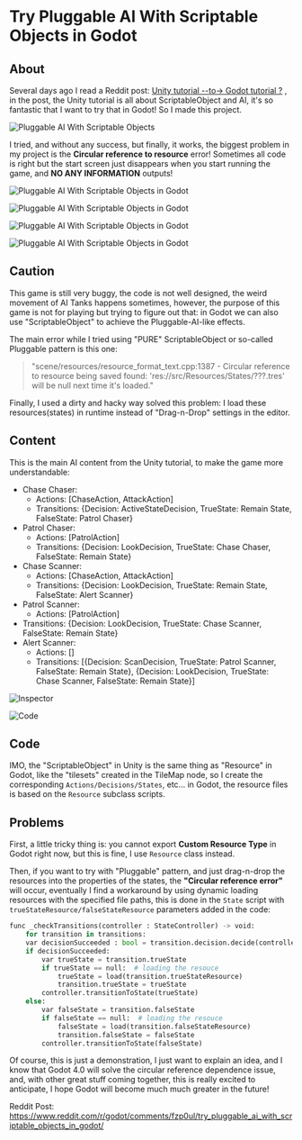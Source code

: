 # Try Pluggable AI With Scriptable Objects in Godot

## About

Several days ago I read a Reddit post: [Unity tutorial --to-> Godot tutorial ?](https://www.reddit.com/r/godot/comments/fo2y2u/unity_tutorial_to_godot_tutorial/) , in the post, the Unity tutorial is all about ScriptableObject and AI, it's so fantastic that I want to try that in Godot! So I made this project.

![Pluggable AI With Scriptable Objects](./Images/Pluggable%20AI%20With%20Scriptable%20Objects.jpg)

I tried, and without any success, but finally, it works, the biggest problem in my project is the **Circular reference to resource** error!
Sometimes all code is right but the start screen just disappears when you start running the game, and **NO ANY INFORMATION** outputs!

![Pluggable AI With Scriptable Objects in Godot](./Images/Pluggable%20AI%20With%20Scriptable%20Objects%20in%20Godot%201.jpg)

![Pluggable AI With Scriptable Objects in Godot](./Images/Pluggable%20AI%20With%20Scriptable%20Objects%20in%20Godot%202.jpg)

![Pluggable AI With Scriptable Objects in Godot](./Images/Pluggable%20AI%20With%20Scriptable%20Objects%20in%20Godot%203.jpg)

![Pluggable AI With Scriptable Objects in Godot](./Images/Pluggable%20AI%20With%20Scriptable%20Objects%20in%20Godot%204.jpg)

## Caution

This game is still very buggy, the code is not well designed, the weird movement of AI Tanks happens sometimes, however, the purpose of this game is not for playing but trying to figure out that: in Godot we can also use "ScriptableObject" to achieve the Pluggable-AI-like effects.

The main error while I tried using "PURE" ScriptableObject or so-called Pluggable pattern is this one:

> "scene/resources/resource_format_text.cpp:1387 - Circular reference to resource being saved found: 'res://src/Resources/States/???.tres' will be null next time it's loaded."

Finally, I used a dirty and hacky way solved this problem: I load these resources(states) in runtime instead of "Drag-n-Drop" settings in the editor.

## Content

This is the main AI content from the Unity tutorial, to make the game more understandable:

- Chase Chaser:
  - Actions: [ChaseAction, AttackAction]
  - Transitions: {Decision: ActiveStateDecision, TrueState: Remain State, FalseState: Patrol Chaser}
- Patrol Chaser:
  - Actions: [PatrolAction]
  - Transitions: {Decision: LookDecision, TrueState: Chase Chaser, FalseState: Remain State}
- Chase Scanner:
  - Actions: [ChaseAction, AttackAction]
  - Transitions: {Decision: LookDecision, TrueState: Remain State, FalseState: Alert Scanner}
- Patrol Scanner:
  - Actions: [PatrolAction]
- Transitions: {Decision: LookDecision, TrueState: Chase Scanner, FalseState: Remain State}
- Alert Scanner:
  - Actions: []
  - Transitions: [{Decision: ScanDecision, TrueState: Patrol Scanner, FalseState: Remain State}, {Decision: LookDecision, TrueState: Chase Scanner, FalseState: Remain State}]

![Inspector](./Images/godot0.jpg)

![Code](./Images/godot0.jpg)

## Code

IMO, the "ScriptableObject" in Unity is the same thing as "Resource" in Godot, like the "tilesets" created in the TileMap node, so I create the corresponding `Actions/Decisions/States`, etc... in Godot, the resource files is based on the `Resource` subclass scripts.

## Problems

First, a little tricky thing is: you cannot export **Custom Resource Type** in Godot right now, but this is fine, I use `Resource` class instead.

Then, if you want to try with "Pluggable" pattern, and just drag-n-drop the resources into the properties of the states, the **"Circular reference error"** will occur, eventually I find a workaround by using dynamic loading resources with the specified file paths, this is done in the `State` script with `trueStateResource/falseStateResource` parameters added in the code:

```python
func _checkTransitions(controller : StateController) -> void:
    for transition in transitions:
    var decisionSucceeded : bool = transition.decision.decide(controller)
    if decisionSucceeded:
        var trueState = transition.trueState
        if trueState == null:  # loading the resouce
            trueState = load(transition.trueStateResource)
            transition.trueState = trueState
        controller.transitionToState(trueState)
    else:
        var falseState = transition.falseState
        if falseState == null:  # loading the resouce
            falseState = load(transition.falseStateResource)
            transition.falseState = falseState
        controller.transitionToState(falseState)
```

Of course, this is just a demonstration, I just want to explain an idea, and I know that Godot 4.0 will solve the circular reference dependence issue, and, with other great stuff coming together, this is really excited to anticipate, I hope Godot will become much much greater in the future!

Reddit Post: https://www.reddit.com/r/godot/comments/fzp0ul/try_pluggable_ai_with_scriptable_objects_in_godot/
